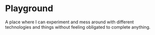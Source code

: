 # Playground

A place where I can experiment and mess around with different technologies and things without feeling obligated to complete anything.

